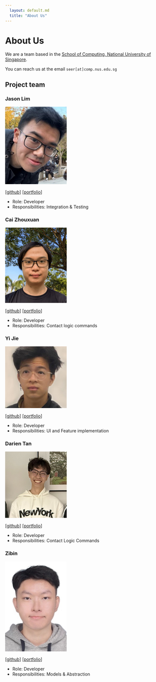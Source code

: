 ```yaml
---
  layout: default.md
  title: "About Us"
---
```


# About Us

We are a team based in the [School of Computing, National University of Singapore](http://www.comp.nus.edu.sg).

You can reach us at the email `seer[at]comp.nus.edu.sg`

## Project team

### Jason Lim

<img src="images/rizrn.png" width="200px">

[[github](https://github.com/rizrn)]
[[portfolio](team/rizrn.md)]

* Role: Developer
* Responsibilities: Integration & Testing 

### Cai Zhouxuan

<img src="images/czx123.png" width="200px">

[[github](http://github.com/CZX123)]
[[portfolio](team/czx123.md)]

* Role: Developer
* Responsibilities: Contact logic commands

### Yi Jie

<img src="images/ywijie.png" width="200px">

[[github](http://github.com/ywijie)] [[portfolio](team/ywijie.md)]

* Role: Developer
* Responsibilities: UI and  Feature implementation

### Darien Tan

<img src="images/reven0n.png" width="200px">

[[github](http://github.com/reven0n)]
[[portfolio](team/reven0n.md)]

* Role: Developer
* Responsibilities: Contact Logic Commands

### Zibin

<img src="images/asaiyume.png" width="200px">

[[github](http://github.com/asaiyume)]
[[portfolio](team/asaiyume.md)]

* Role: Developer
* Responsibilities: Models & Abstraction
